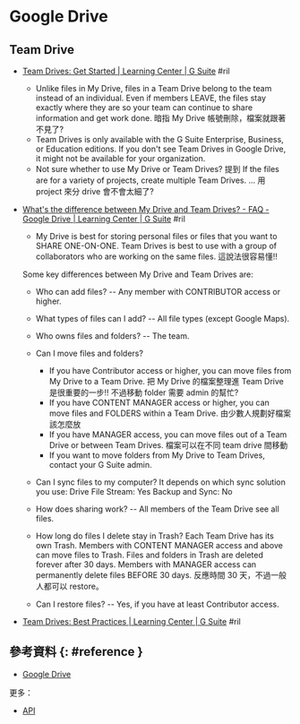 # Google Drive

## Team Drive

  - [Team Drives: Get Started \| Learning Center \| G Suite](https://gsuite.google.com/learning-center/products/drive/get-started-team-drive/) #ril
      - Unlike files in My Drive, files in a Team Drive belong to the team instead of an individual. Even if members LEAVE, the files stay exactly where they are so your team can continue to share information and get work done. 暗指 My Drive 帳號刪除，檔案就跟著不見了?
      - Team Drives is only available with the G Suite Enterprise, Business, or Education editions. If you don't see Team Drives in Google Drive, it might not be available for your organization.
      - Not sure whether to use My Drive or Team Drives? 提到 If the files are for a variety of projects, create multiple Team Drives. ... 用 project 來分 drive 會不會太細了?

  - [What's the difference between My Drive and Team Drives? - FAQ - Google Drive \| Learning Center \| G Suite](https://gsuite.google.com/learning-center/products/drive/#!/faq) #ril
      - My Drive is best for storing personal files or files that you want to SHARE ONE-ON-ONE. Team Drives is best to use with a group of collaborators who are working on the same files. 這說法很容易懂!!

    Some key differences between My Drive and Team Drives are:

      - Who can add files? -- Any member with CONTRIBUTOR access or higher.
      - What types of files can I add? -- All file types (except Google Maps).
      - Who owns files and folders? -- The team.
      - Can I move files and folders?
          - If you have Contributor access or higher, you can move files from My Drive to a Team Drive. 把 My Drive 的檔案整理進 Team Drive 是很重要的一步!! 不過移動 folder 需要 admin 的幫忙?
          - If you have CONTENT MANAGER access or higher, you can move files and FOLDERS within a Team Drive. 由少數人規劃好檔案該怎麼放
          - If you have MANAGER access, you can move files out of a Team Drive or between Team Drives. 檔案可以在不同 team drive 間移動
          - If you want to move folders from My Drive to Team Drives, contact your G Suite admin.

      - Can I sync files to my computer? It depends on which sync solution you use: Drive File Stream: Yes Backup and Sync: No
      - How does sharing work? -- All members of the Team Drive see all files.
      - How long do files I delete stay in Trash? Each Team Drive has its own Trash. Members with CONTENT MANAGER access and above can move files to Trash. Files and folders in Trash are deleted forever after 30 days. Members with MANAGER access can permanently delete files BEFORE 30 days. 反應時間 30 天，不過一般人都可以 restore。
      - Can I restore files? -- Yes, if you have at least Contributor access.

  - [Team Drives: Best Practices \| Learning Center \| G Suite](https://gsuite.google.com/learning-center/products/drive/sharing-best-practices/#!/) #ril

## 參考資料 {: #reference }

  - [Google Drive](https://drive.google.com/)

更多：

  - [API](google-drive-api.md)

